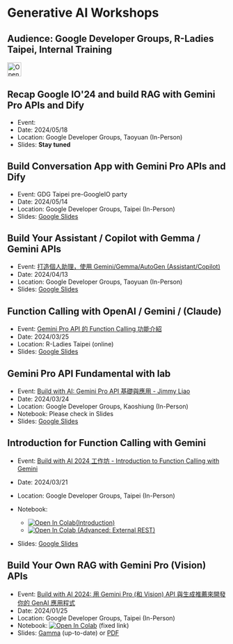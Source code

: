 # Generative AI Workshops
## Audience: Google Developer Groups, R-Ladies Taipei, Internal Training

<a href="https://idx.google.com/import?url=https://github.com/jimmyliao/genai-gdg" target="_blank">
  <picture>
    <source media="(prefers-color-scheme: dark)" srcset="https://cdn.idx.dev/btn/open_dark_32.svg">
    <source media="(prefers-color-scheme: light)" srcset="https://cdn.idx.dev/btn/open_light_32.svg">
    <img height="32" alt="Open in IDX" src="https://cdn.idx.dev/btn/open_purple_32.svg">
  </picture>
</a>


## Recap Google IO'24 and build RAG with Gemini Pro APIs and Dify
- Event: 
- Date: 2024/05/18
- Location: Google Developer Groups, Taoyuan (In-Person)
- Slides: **Stay tuned**

## Build Conversation App with Gemini Pro APIs and Dify
- Event: GDG Taipei pre-GoogleIO party
- Date: 2024/05/14
- Location: Google Developer Groups, Taipei (In-Person)
- Slides: <a href="https://docs.google.com/presentation/d/106uL9Japg0iNnuEhaDItgWWD1amV6R8azxigez35ZBc/edit?usp=sharing" target="_blank">Google Slides</a>


## Build Your Assistant / Copilot with Gemma / Gemini APIs
- Event: [打造個人助理，使用 Gemini/Gemma/AutoGen (Assistant/Copilot)](https://gdg.community.dev/events/details/google-gdg-taoyuan-presents-4yue-fen-gemini-api-ying-yong-cheng-shi-kai-fa-gong-zuo-fang-yong-geminigemma-yu-autogenda-zao-ge-ren-zhu-li-assistantmulti-agent/)
- Date: 2024/04/13
- Location: Google Developer Groups, Taoyuan (In-Person)
- Slides: <a href="https://docs.google.com/presentation/d/10LgPDv58M-JmimjEBcD8osqou41BDSAS_jpxkU7tri4/edit?usp=sharing" target="_blank">Google Slides</a>


## Function Calling with OpenAI / Gemini / (Claude)
- Event: [Gemini Pro API 的 Function Calling 功能介紹](https://www.accupass.com/event/2402291451562052044672)
- Date: 2024/03/25
- Location: R-Ladies Taipei (online)
- Slides: <a href="https://docs.google.com/presentation/d/1v89ZtYKsWAZhXqmgwkRjpYGA5rghzYUEHr1qKbj45rw/edit?usp=sharing" target="_blank">Google Slides</a>


## Gemini Pro API Fundamental with lab
- Event: [Build with AI: Gemini Pro API 基礎與應用 - Jimmy Liao](https://gdg.community.dev/events/details/google-gdg-kaohsiung-presents-build-with-ai-kaohsiung-2024-san-yue-shi-zhan/)
- Date: 2024/03/24
- Location: Google Developer Groups, Kaoshiung (In-Person)
- Notebook: Please check in Slides
- Slides: <a href="https://docs.google.com/presentation/d/1qnNAhYq3gfsWMdwiz8yBrJZQsEH4gS7Ztrl_4ort_W0/edit?usp=sharing" target="_blank">Google Slides</a>


## Introduction for Function Calling with Gemini

- Event: [Build with AI 2024 工作坊 - Introduction to Function Calling with Gemini](https://gdg.community.dev/events/details/google-gdg-taipei-presents-build-with-ai-2024-gong-zuo-fang-introduction-to-function-calling-with-gemini/)
- Date: 2024/03/21
- Location: Google Developer Groups, Taipei (In-Person)
- Notebook: 
    - <a target="_blank" href="https://colab.research.google.com/github/jimmyliao/genai-gdg/blob/main/gemini/function-calling/intro_function_calling.ipynb"><img src="https://colab.research.google.com/assets/colab-badge.svg" alt="Open In Colab"/>(Introduction)</a>
    - <a target="_blank" href="https://colab.research.google.com/github/jimmyliao/genai-gdg/blob/main/gemini/function-calling/function_calling_rest.ipynb"><img src="https://colab.research.google.com/assets/colab-badge.svg" alt="Open In Colab"/> (Advanced: External REST)</a>

- Slides: <a href="https://docs.google.com/presentation/d/1O4CzfzSwlBPCEITtW8UdE-9cgbZ0pk8V7yxmHRYpadw/edit?usp=sharing" target="_blank">Google Slides</a>


## Build Your Own RAG with Gemini Pro (Vision) APIs
- Event: [Build with AI 2024: 用 Gemini Pro (和 Vision) API 與生成推薦來開發你的 GenAI 應用程式](https://gdg.community.dev/events/details/google-gdg-taipei-presents-yong-gemini-pro-he-vision-api-yu-sheng-cheng-tui-jian-lai-kai-fa-ni-de-genai-ying-yong-cheng-shi/)
- Date: 2024/01/25
- Location: Google Developer Groups, Taipei (In-Person)
- Notebook: <a target="_blank" href="https://colab.research.google.com/github/jimmyliao/genai-gdg/blob/main/gemini/rag-intro/gemini-lmm.ipynb"><img src="https://colab.research.google.com/assets/colab-badge.svg" alt="Open In Colab"/></a> (fixed link)
- Slides: [Gamma](https://gamma.app/public/GeminiWorkshop-RAG-g0zr4kokl6uragh) (up-to-date) or [PDF](https://github.com/jimmyliao/genai-gdg/blob/main/slides/GeminiWorkshop-GDG-TPE-20240125.pdf)
